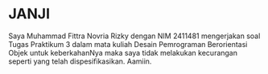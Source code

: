 # JANJI
Saya Muhammad Fittra Novria Rizky dengan NIM 2411481 mengerjakan soal Tugas Praktikum 3 dalam mata kuliah Desain Pemrograman Berorientasi Objek untuk keberkahanNya maka saya tidak melakukan kecurangan seperti yang telah dispesifikasikan. Aamiin.

